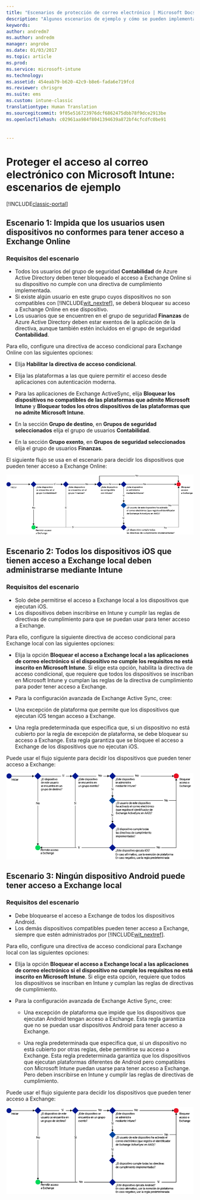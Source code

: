 ```yaml
---
title: "Escenarios de protección de correo electrónico | Microsoft Docs"
description: "Algunos escenarios de ejemplo y cómo se pueden implementar con el acceso condicional."
keywords: 
author: andredm7
ms.author: andredm
manager: angrobe
ms.date: 01/03/2017
ms.topic: article
ms.prod: 
ms.service: microsoft-intune
ms.technology: 
ms.assetid: 454eab79-b620-42c9-b8e6-fada6e719fcd
ms.reviewer: chrisgre
ms.suite: ems
ms.custom: intune-classic
translationtype: Human Translation
ms.sourcegitcommit: 9f05e516723976dcf6862475dbb78f9dce2913be
ms.openlocfilehash: c02961aa984f8041394639a872bf4cfcdfc0be91


---
```


# <a name="protect-access-to-email-with-microsoft-intune-example-scenarios"></a>Proteger el acceso al correo electrónico con Microsoft Intune: escenarios de ejemplo

[!INCLUDE[classic-portal](../includes/classic-portal.md)]

## <a name="scenario-1-block-users-from-using-noncompliant-devices-to-access-exchange-online"></a>Escenario 1: Impida que los usuarios usen dispositivos no conformes para tener acceso a Exchange Online
### <a name="scenario-requirements"></a>Requisitos del escenario
- Todos los usuarios del grupo de seguridad **Contabilidad** de Azure Active Directory deben tener bloqueado el acceso a Exchange Online si su dispositivo no cumple con una directiva de cumplimiento implementada.
- Si existe algún usuario en este grupo cuyos dispositivos no son compatibles con [!INCLUDE[wit_nextref](../includes/wit_nextref_md.md)], se deberá bloquear su acceso a Exchange Online en ese dispositivo.
- Los usuarios que se encuentren en el grupo de seguridad **Finanzas** de Azure Active Directory deben estar exentos de la aplicación de la directiva, aunque también estén incluidos en el grupo de seguridad **Contabilidad**.

Para ello, configure una directiva de acceso condicional para Exchange Online con las siguientes opciones:

- Elija **Habilitar la directiva de acceso condicional**.

- Elija las plataformas a las que quiere permitir el acceso desde aplicaciones con autenticación moderna.
- Para las aplicaciones de Exchange ActiveSync, elija **Bloquear los dispositivos no compatibles de las plataformas que admite Microsoft Intune** y **Bloquear todos los otros dispositivos de las plataformas que no admite Microsoft Intune**.
-   En la sección **Grupo de destino**, en **Grupos de seguridad seleccionados** elija el grupo de usuarios **Contabilidad**.

-   En la sección **Grupo exento**, en **Grupos de seguridad seleccionados** elija el grupo de usuarios **Finanzas**.


El siguiente flujo se usa en el escenario para decidir los dispositivos que pueden tener acceso a Exchange Online:

![Flujo de acceso de dispositivos](./media/ConditionalAccess8-5.png)

## <a name="scenario-2-all-ios-devices-that-access-exchange-on-premises-must-be-managed-by-intune"></a>Escenario 2: Todos los dispositivos iOS que tienen acceso a Exchange local deben administrarse mediante Intune
### <a name="scenario-requirements"></a>Requisitos del escenario
- Solo debe permitirse el acceso a Exchange local a los dispositivos que ejecutan iOS.
- Los dispositivos deben inscribirse en Intune y cumplir las reglas de directivas de cumplimiento para que se puedan usar para tener acceso a Exchange.

Para ello, configure la siguiente directiva de acceso condicional para Exchange local con las siguientes opciones:

-   Elija la opción **Bloquear el acceso a Exchange local a las aplicaciones de correo electrónico si el dispositivo no cumple los requisitos no está inscrito en Microsoft Intune**. Si elige esta opción, habilita la directiva de acceso condicional, que requiere que todos los dispositivos se inscriban en Microsoft Intune y cumplan las reglas de la directiva de cumplimiento para poder tener acceso a Exchange.

-   Para la configuración avanzada de Exchange Active Sync, cree:

  -   Una excepción de plataforma que permite que los dispositivos que ejecutan iOS tengan acceso a Exchange.   

  -   Una regla predeterminada que especifica que, si un dispositivo no está cubierto por la regla de excepción de plataforma, se debe bloquear su acceso a Exchange. Esta regla garantiza que se bloquee el acceso a Exchange de los dispositivos que no ejecutan iOS.

Puede usar el flujo siguiente para decidir los dispositivos que pueden tener acceso a Exchange:

![Flujo de acceso de dispositivos](./media/ConditionalAccess8-3.png)

## <a name="scenario-3-no-android-devices-can-access-exchange-on-premises"></a>Escenario 3: Ningún dispositivo Android puede tener acceso a Exchange local
### <a name="scenario-requirements"></a>Requisitos del escenario
- Debe bloquearse el acceso a Exchange de todos los dispositivos Android.
- Los demás dispositivos compatibles pueden tener acceso a Exchange, siempre que estén administrados por [!INCLUDE[wit_nextref](../includes/wit_nextref_md.md)].

Para ello, configure una directiva de acceso condicional para Exchange local con las siguientes opciones:

-   Elija la opción **Bloquear el acceso a Exchange local a las aplicaciones de correo electrónico si el dispositivo no cumple los requisitos no está inscrito en Microsoft Intune**. Si elige esta opción, requiere que todos los dispositivos se inscriban en Intune y cumplan las reglas de directivas de cumplimiento.

- Para la configuración avanzada de Exchange Active Sync, cree:
  -   Una excepción de plataforma que impide que los dispositivos que ejecutan Android tengan acceso a Exchange. Esta regla garantiza que no se puedan usar dispositivos Android para tener acceso a Exchange.

  -   Una regla predeterminada que especifica que, si un dispositivo no está cubierto por otras reglas, debe permitirse su acceso a Exchange. Esta regla predeterminada garantiza que los dispositivos que ejecutan plataformas diferentes de Android pero compatibles con Microsoft Intune puedan usarse para tener acceso a Exchange. Pero deben inscribirse en Intune y cumplir las reglas de directivas de cumplimiento.

Puede usar el flujo siguiente para decidir los dispositivos que pueden tener acceso a Exchange:

![Flujo de acceso de dispositivos](./media/ConditionalAccess8-4.png)



<!--HONumber=Jan17_HO4-->



